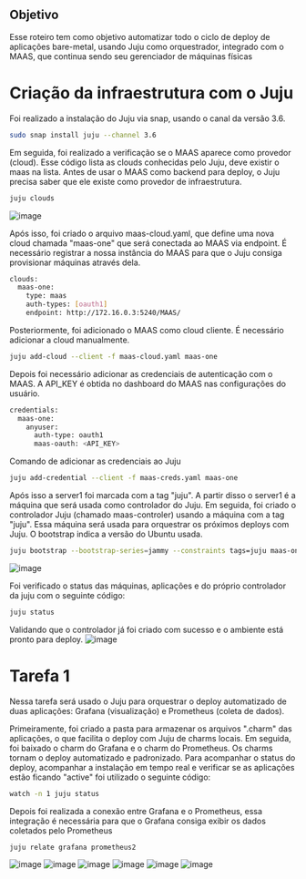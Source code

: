 ## Objetivo
Esse roteiro tem como objetivo automatizar todo o ciclo de deploy de aplicações bare-metal, usando Juju como orquestrador, integrado com o MAAS, que continua sendo
seu gerenciador de máquinas físicas

# Criação da infraestrutura com o Juju
Foi realizado a instalação do Juju via snap, usando o canal da versão 3.6.
``` bash
sudo snap install juju --channel 3.6
```

Em seguida, foi realizado a verificação se o MAAS aparece como provedor (cloud). Esse código lista as clouds conhecidas pelo Juju, deve existir o maas na lista. Antes de usar o MAAS como backend para deploy, o Juju precisa saber que ele existe como provedor de infraestrutura.
``` bash
juju clouds
```
![image](https://github.com/user-attachments/assets/b695220d-1d6d-4e3a-a144-ae5d8ed36e6e)


Após isso, foi criado o arquivo maas-cloud.yaml, que define uma nova cloud chamada "maas-one" que será conectada ao MAAS via endpoint. É necessário registrar a nossa instância do MAAS para que o Juju consiga provisionar máquinas através dela.

``` bash
clouds:
  maas-one:
    type: maas
    auth-types: [oauth1]
    endpoint: http://172.16.0.3:5240/MAAS/
```

Posteriormente, foi adicionado o MAAS como cloud cliente. É necessário adicionar a cloud manualmente.
``` bash
juju add-cloud --client -f maas-cloud.yaml maas-one
```
Depois foi necessário adicionar as credenciais de autenticação com o MAAS. A API_KEY é obtida no dashboard do MAAS nas configurações do usuário.
```bash
credentials:
  maas-one:
    anyuser:
      auth-type: oauth1
      maas-oauth: <API_KEY>
```
Comando de adicionar as credenciais ao Juju
```bash
juju add-credential --client -f maas-creds.yaml maas-one
```
Após isso a server1 foi marcada com a tag "juju". A partir disso o server1 é a máquina que será usada como controlador do Juju.
Em seguida, foi criado o controlador Juju (chamado maas-controler) usando a máquina com a tag "juju". Essa máquina será usada para orquestrar os próximos deploys com Juju. O bootstrap indica a versão do Ubuntu usada.
```bash
juju bootstrap --bootstrap-series=jammy --constraints tags=juju maas-one maas-controller
```
![image](https://github.com/user-attachments/assets/729c4a4e-d476-4115-b4d3-c66c4950eb4a)

Foi verificado o status das máquinas, aplicações e do próprio controlador da juju com o seguinte código:
```bash
juju status
```
Validando que o controlador já foi criado com sucesso e o ambiente está pronto para deploy.
![image](https://github.com/user-attachments/assets/044d500b-9767-4eef-a1eb-78b2d462fd5b)

# Tarefa 1
Nessa tarefa será usado o Juju para orquestrar o deploy automatizado de duas aplicações: Grafana (visualização) e Prometheus (coleta de dados).

Primeiramente, foi criado a pasta para armazenar os arquivos ".charm" das aplicações, o que facilita o deploy com Juju de charms locais. Em seguida, foi baixado
o charm do Grafana e o charm do Prometheus. Os charms tornam o deploy automatizado e padronizado. Para acompanhar o status do deploy, acompanhar a instalação em tempo real e verificar se as aplicações estão ficando "active" foi utilizado o seguinte código:
```bash
watch -n 1 juju status
```
Depois foi realizada a conexão entre Grafana e o Prometheus, essa integração é necessária para que o Grafana consiga exibir os dados coletados pelo Prometheus
```bash
juju relate grafana prometheus2
```
![image](https://github.com/user-attachments/assets/8a1a6eec-bafb-4e66-97c5-539215830081)
![image](https://github.com/user-attachments/assets/5669bef6-b51e-49c1-9c9e-cfd9486a1754)
![image](https://github.com/user-attachments/assets/2d3165a9-3c3f-4433-8b61-3e894d10bd8b)
![image](https://github.com/user-attachments/assets/fac9e4a6-fff9-4edf-948f-574da8b23737)
![image](https://github.com/user-attachments/assets/d0625987-6dfa-446e-9525-de8ebbf8b636)
![image](https://github.com/user-attachments/assets/27475faa-6b5c-47f8-b5ab-8fa54d301ed0)






